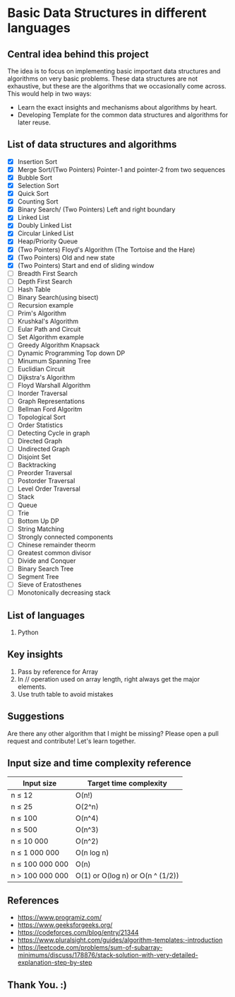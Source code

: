 # Basic Data Structures in different languages

## Central idea behind this project

The idea is to focus on implementing basic important data structures and algorithms on very basic problems. These data structures are not exhaustive, but these are the algorithms that we occasionally come across.
This would help in two ways:

- Learn the exact insights and mechanisms about algorithms by heart.
- Developing Template for the common data structures and algorithms for later reuse.

## List of data structures and algorithms

- [x] Insertion Sort
- [x] Merge Sort/(Two Pointers) Pointer-1 and pointer-2 from two sequences
- [x] Bubble Sort
- [x] Selection Sort
- [x] Quick Sort
- [x] Counting Sort
- [x] Binary Search/ (Two Pointers) Left and right boundary
- [x] Linked List
- [x] Doubly Linked List
- [x] Circular Linked List
- [x] Heap/Priority Queue
- [x] (Two Pointers) Floyd's Algorithm (The Tortoise and the Hare)
- [x] (Two Pointers) Old and new state
- [x] (Two Pointers) Start and end of sliding window
- [ ] Breadth First Search
- [ ] Depth First Search
- [ ] Hash Table
- [ ] Binary Search(using bisect)
- [ ] Recursion example
- [ ] Prim's Algorithm
- [ ] Krushkal's Algorithm
- [ ] Eular Path and Circuit
- [ ] Set Algorithm example
- [ ] Greedy Algorithm Knapsack
- [ ] Dynamic Programming Top down DP
- [ ] Minumum Spanning Tree
- [ ] Euclidian Circuit
- [ ] Dijkstra's Algorithm
- [ ] Floyd Warshall Algorithm
- [ ] Inorder Traversal
- [ ] Graph Representations
- [ ] Bellman Ford Algoritm
- [ ] Topological Sort
- [ ] Order Statistics
- [ ] Detecting Cycle in graph
- [ ] Directed Graph
- [ ] Undirected Graph
- [ ] Disjoint Set
- [ ] Backtracking
- [ ] Preorder Traversal
- [ ] Postorder Traversal
- [ ] Level Order Traversal
- [ ] Stack
- [ ] Queue
- [ ] Trie
- [ ] Bottom Up DP
- [ ] String Matching
- [ ] Strongly connected components
- [ ] Chinese remainder theorm
- [ ] Greatest common divisor
- [ ] Divide and Conquer
- [ ] Binary Search Tree
- [ ] Segment Tree
- [ ] Sieve of Eratosthenes
- [ ] Monotonically decreasing stack

## List of languages

1. Python

## Key insights

1. Pass by reference for Array
2. In // operation used on array length, right always get the major elements.
3. Use truth table to avoid mistakes

## Suggestions

Are there any other algorithm that I might be missing? Please open a pull request and contribute! Let's learn together.

## Input size and time complexity reference

| Input size      | Target time complexity           |
| --------------- | -------------------------------- |
| n ≤ 12          | O(n!)                            |
| n ≤ 25          | O(2^n)                           |
| n ≤ 100         | O(n^4)                           |
| n ≤ 500         | O(n^3)                           |
| n ≤ 10 000      | O(n^2)                           |
| n ≤ 1 000 000   | O(n log n)                       |
| n ≤ 100 000 000 | O(n)                             |
| n > 100 000 000 | O(1) or O(log n) or O(n ^ (1/2)) |

## References

- https://www.programiz.com/
- https://www.geeksforgeeks.org/
- https://codeforces.com/blog/entry/21344
- https://www.pluralsight.com/guides/algorithm-templates:-introduction
- https://leetcode.com/problems/sum-of-subarray-minimums/discuss/178876/stack-solution-with-very-detailed-explanation-step-by-step

## Thank You. :)
